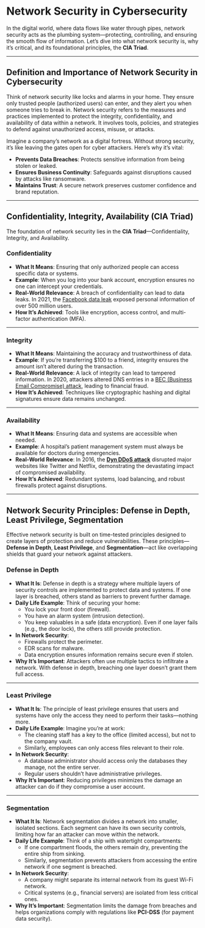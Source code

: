 # Network Security in Cybersecurity

In the digital world, where data flows like water through pipes, network security acts as the plumbing system—protecting, controlling, and ensuring the smooth flow of information. Let’s dive into what network security is, why it’s critical, and its foundational principles, the **CIA Triad**.

---

## Definition and Importance of Network Security in Cybersecurity

Think of network security like locks and alarms in your home. They ensure only trusted people (authorized users) can enter, and they alert you when someone tries to break in. Network security refers to the measures and practices implemented to protect the integrity, confidentiality, and availability of data within a network. It involves tools, policies, and strategies to defend against unauthorized access, misuse, or attacks.

Imagine a company’s network as a digital fortress. Without strong security, it’s like leaving the gates open for cyber attackers. Here’s why it’s vital:

- **Prevents Data Breaches**: Protects sensitive information from being stolen or leaked.
- **Ensures Business Continuity**: Safeguards against disruptions caused by attacks like ransomware.
- **Maintains Trust**: A secure network preserves customer confidence and brand reputation.

---

## Confidentiality, Integrity, Availability (CIA Triad)

The foundation of network security lies in the **CIA Triad**—Confidentiality, Integrity, and Availability.

### **Confidentiality**
- **What It Means**: Ensuring that only authorized people can access specific data or systems.
- **Example**: When you log into your bank account, encryption ensures no one can intercept your credentials.
- **Real-World Relevance**: A breach of confidentiality can lead to data leaks. In 2021, the [Facebook data leak](https://www.theverge.com/2022/11/28/23481786/meta-fine-facebook-data-leak-ireland-dpc-gdpr) exposed personal information of over 500 million users.
- **How It’s Achieved**: Tools like encryption, access control, and multi-factor authentication (MFA).

---

### **Integrity**
- **What It Means**: Maintaining the accuracy and trustworthiness of data.
- **Example**: If you’re transferring $100 to a friend, integrity ensures the amount isn’t altered during the transaction.
- **Real-World Relevance**: A lack of integrity can lead to tampered information. In 2020, attackers altered DNS entries in a [BEC (Business Email Compromise) attack](https://easydmarc.com/blog/business-email-compromise-bec-2021-cybersecurity-problem/), leading to financial fraud.
- **How It’s Achieved**: Techniques like cryptographic hashing and digital signatures ensure data remains unchanged.

---

### **Availability**
- **What It Means**: Ensuring data and systems are accessible when needed.
- **Example**: A hospital’s patient management system must always be available for doctors during emergencies.
- **Real-World Relevance**: In 2016, the **[Dyn DDoS attack](https://www.mcafee.com/blogs/internet-security/dyn-ddos-attack/)** disrupted major websites like Twitter and Netflix, demonstrating the devastating impact of compromised availability.
- **How It’s Achieved**: Redundant systems, load balancing, and robust firewalls protect against disruptions.

---

## Network Security Principles: Defense in Depth, Least Privilege, Segmentation

Effective network security is built on time-tested principles designed to create layers of protection and reduce vulnerabilities. These principles—**Defense in Depth**, **Least Privilege**, and **Segmentation**—act like overlapping shields that guard your network against attackers.

### **Defense in Depth**
- **What It Is**: Defense in depth is a strategy where multiple layers of security controls are implemented to protect data and systems. If one layer is breached, others stand as barriers to prevent further damage.
- **Daily Life Example**: Think of securing your home:
  - You lock your front door (firewall).
  - You have an alarm system (intrusion detection).
  - You keep valuables in a safe (data encryption).
  Even if one layer fails (e.g., the door lock), the others still provide protection.
- **In Network Security**: 
  - Firewalls protect the perimeter.
  - EDR scans for malware.
  - Data encryption ensures information remains secure even if stolen.
- **Why It’s Important**: Attackers often use multiple tactics to infiltrate a network. With defense in depth, breaching one layer doesn’t grant them full access.

---

### **Least Privilege**
- **What It Is**: The principle of least privilege ensures that users and systems have only the access they need to perform their tasks—nothing more.
- **Daily Life Example**: Imagine you’re at work:
  - The cleaning staff has a key to the office (limited access), but not to the company vault.
  - Similarly, employees can only access files relevant to their role.
- **In Network Security**: 
  - A database administrator should access only the databases they manage, not the entire server.
  - Regular users shouldn’t have administrative privileges.
- **Why It’s Important**: Reducing privileges minimizes the damage an attacker can do if they compromise a user account.

---

### **Segmentation**
- **What It Is**: Network segmentation divides a network into smaller, isolated sections. Each segment can have its own security controls, limiting how far an attacker can move within the network.
- **Daily Life Example**: Think of a ship with watertight compartments:
  - If one compartment floods, the others remain dry, preventing the entire ship from sinking.
  - Similarly, segmentation prevents attackers from accessing the entire network if one segment is breached.
- **In Network Security**: 
  - A company might separate its internal network from its guest Wi-Fi network.
  - Critical systems (e.g., financial servers) are isolated from less critical ones.
- **Why It’s Important**: Segmentation limits the damage from breaches and helps organizations comply with regulations like **PCI-DSS** (for payment data security).
